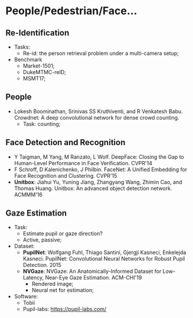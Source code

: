 # People/Pedestrian/Face...

## Re-Identification
- Tasks:
	- Re-id: the person retrieval problem under a multi-camera setup;
- Benchmark
	- Market-1501;
	- DukeMTMC-reID;
	- MSMT17;

## People
- Lokesh Boominathan, Srinivas SS Kruthiventi, and R Venkatesh Babu. Crowdnet: A deep convolutional network for dense crowd counting. 
	- Task: counting;

## Face Detection and Recognition
- Y Taigman, M Yang, M Ranzato, L Wolf. DeepFace: Closing the Gap to Human-Level Performance in Face Verification. CVPR'14
- F Schroff, D Kalenichenko, J Philbin. FaceNet: A Unified Embedding for Face Recognition and Clustering. CVPR'15
- **Unitbox**: Jiahui Yu, Yuning Jiang, Zhangyang Wang, Zhimin Cao, and Thomas Huang. Unitbox: An advanced object detection network. ACMMM'16

## Gaze Estimation
- Task:
	- Estimate pupil or gaze direction?
	- Active, passive;
- Dataset:
	- **PupilNet**: Wolfgang Fuhl, Thiago Santini, Gjergji Kasneci, Enkelejda Kasneci. PupilNet: Convolutional Neural Networks for Robust Pupil Detection. 2015
	- **NVGaze**: NVGaze: An Anatomically-Informed Dataset for Low-Latency, Near-Eye Gaze Estimation. ACM-CHI'19
		- Rendered image;
		- Neural net for estimation;
- Software:
	- Tobii
	- Pupil-labs: https://pupil-labs.com/
